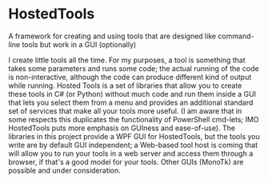 # HostedTools
A framework for creating and using tools that are designed like command-line tools but work in a GUI (optionally)

I create little tools all the time.  For my purposes, a tool is something that takes some parameters and runs some code;
the actual running of the code is non-interactive, although the code can produce different kind of output while running.  Hosted
Tools is a set of libraries that allow you to create these tools in C# (or Python) without much code and run them inside a
GUI that lets you select them from a menu and provides an additional standard set of services that make all your tools more
useful.  (I am aware that in some respects this duplicates the functionality of PowerShell cmd-lets; IMO HostedTools puts more emphasis on GUIness and ease-of-use).  The libraries in this
project provide a WPF GUI for HostedTools, but the tools you write are by default GUI independent; a Web-based tool host is coming that
will allow you to run your tools in a web server and access them through a browser, if that's a good model for your tools.
Other GUIs (MonoTk) are possible and under consideration.
